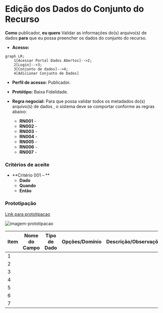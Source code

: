 # Edição dos Dados do Conjunto do Recurso

**Como** publicador, **eu quero**  Validar as informações do(s) arquivo(s) de dados  **para** que eu possa preencher os dados do conjunto do recurso. 

- **Acesso:** 

```mermaid
graph LR;
    1[Acessar Portal Dados Abertos]-->2;
    2[Login]-->3;
    3[Conjunto de dados]-->4;
    4[Adicionar Conjunto de Dados]
```

- **Perfil de acesso:** Publicador. 
- **Protótipo:** Baixa Fidelidade.

- **Regra negocial:** Para que possa validar todos os metadados do(s) arquivo(s) de dados , o sistema deve se comportar conforme as regras abaixo:
	- **RN001** -
	- **RN002** - 
	- **RN003** - 
	- **RN004** - 
    - **RN005** - 
	- **RN006** - 
	- **RN007** - 
 
### Critérios de aceite

- **Critério 001 – **
	- **Dado**  
	- **Quando** 
	- **Então** 

### Prototipação

[Link para prototipacao](https://www.figma.com/proto/X0SZVAiL6Auf6pqssoewnn/SEPLAG-CKAN?node-id=2%3A387&scaling=min-zoom&page-id=2%3A387&starting-point-node-id=217%3A1115)

![imagem-prototipacao](/assets/figura_01.png)

| Item |                        Nome do Campo                        | Tipo de Dado | Opções/Domínio |     Descrição/Observações      |
|------|-------------------------------------------------------------|------------------|----------------|--------------------------------|
|    1 |                  |              |         | 
|    2 |               |               |            | |
|    3 |  |              |             |  |
|    4 |   |               |             |  |
|    5 |                          |                 |            | |
|    6 |   |               |             |  |	
|    7 |   |             |           |  |